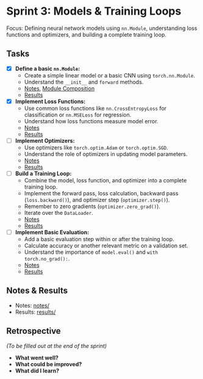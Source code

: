 # Sprint 3: Models & Training Loops

Focus: Defining neural network models using `nn.Module`, understanding loss functions and optimizers, and building a complete training loop.

## Tasks

- [x] **Define a basic `nn.Module`:**
  - Create a simple linear model or a basic CNN using `torch.nn.Module`.
  - Understand the `__init__` and `forward` methods.
  - [Notes](notes/01_define_nn_module_notes.md), [Module Composition](notes/03_module_composition_notes.md)
  - [Results](results/01_define_nn_module.py)
- [x] **Implement Loss Functions:**
  - Use common loss functions like `nn.CrossEntropyLoss` for classification or `nn.MSELoss` for regression.
  - Understand how loss functions measure model error.
  - [Notes](notes/02_loss_functions_training_loop_notes.md)
  - [Results](results/02_loss_functions.py)
- [ ] **Implement Optimizers:**
  - Use optimizers like `torch.optim.Adam` or `torch.optim.SGD`.
  - Understand the role of optimizers in updating model parameters.
  - [Notes]()
  - [Results]()
- [ ] **Build a Training Loop:**
  - Combine the model, loss function, and optimizer into a complete training loop.
  - Implement the forward pass, loss calculation, backward pass (`loss.backward()`), and optimizer step (`optimizer.step()`).
  - Remember to zero gradients (`optimizer.zero_grad()`).
  - Iterate over the `DataLoader`.
  - [Notes]()
  - [Results]()
- [ ] **Implement Basic Evaluation:**
  - Add a basic evaluation step within or after the training loop.
  - Calculate accuracy or another relevant metric on a validation set.
  - Understand the importance of `model.eval()` and `with torch.no_grad():`.
  - [Notes]()
  - [Results]()

## Notes & Results

- Notes: [notes/](notes/)
- Results: [results/](results/)

## Retrospective

_(To be filled out at the end of the sprint)_

- **What went well?**
- **What could be improved?**
- **What did I learn?**
